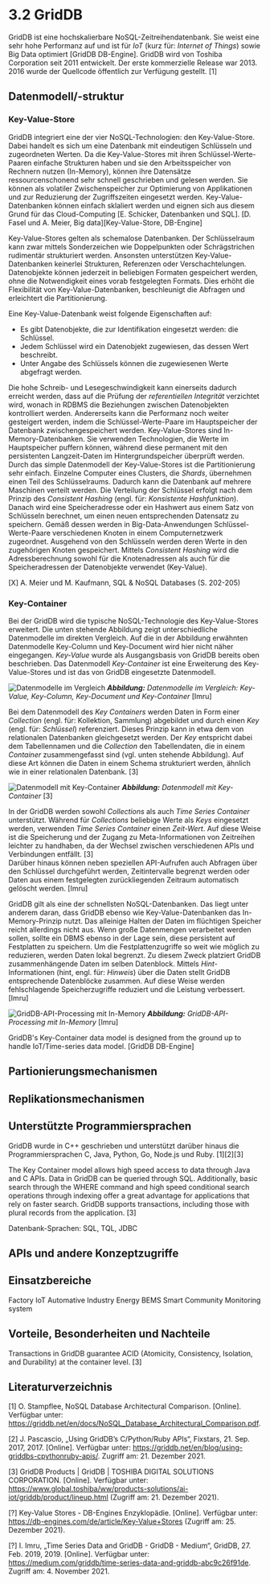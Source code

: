 # 3.2 GridDB

GridDB ist eine hochskalierbare NoSQL-Zeitreihendatenbank. Sie weist eine sehr hohe Performanz auf und ist für *IoT* (kurz für: *Internet of Things*) sowie Big Data optimiert [GridDB DB-Engine]. GridDB wird von Toshiba Corporation seit 2011 entwickelt. Der erste kommerzielle Release war 2013. 2016 wurde der Quellcode öffentlich zur Verfügung gestellt. [1]

## Datenmodell/-struktur

### Key-Value-Store

GridDB integriert eine der vier NoSQL-Technologien: den Key-Value-Store. Dabei handelt es sich um eine Datenbank mit eindeutigen Schlüsseln und zugeordneten Werten. Da die Key-Value-Stores mit ihren Schlüssel-Werte-Paaren einfache Strukturen haben und sie den Arbeitsspeicher von Rechnern nutzen (In-Memory), können ihre Datensätze ressourcenschonend sehr schnell geschrieben und gelesen werden. Sie können als volatiler Zwischenspeicher zur Optimierung von Applikationen und zur Reduzierung der Zugriffszeiten eingesetzt werden. Key-Value-Datenbanken können einfach sklaliert werden und eignen sich aus diesem Grund für das Cloud-Computing [E. Schicker, Datenbanken und SQL]. [D. Fasel und A. Meier, Big data][Key-Value-Store, DB-Engine]

Key-Value-Stores gelten als schemalose Datenbanken. Der Schlüsselraum kann zwar mittels Sonderzeichen wie Doppelpunkten oder Schrägstrichen rudimentär strukturiert werden. Ansonsten unterstützen Key-Value-Datenbanken keinerlei Strukturen, Referenzen oder Verschachtelungen. Datenobjekte können jederzeit in beliebigen Formaten gespeichert werden, ohne die Notwendigkeit eines vorab festgelegten Formats. Dies erhöht die Flexibilität von Key-Value-Datenbanken, beschleunigt die Abfragen und erleichtert die Partitionierung.

Eine Key-Value-Datenbank weist folgende Eigenschaften auf:
- Es gibt Datenobjekte, die zur Identifikation eingesetzt werden: die Schlüssel.
- Jedem Schlüssel wird ein Datenobjekt zugewiesen, das dessen Wert beschreibt.
- Unter Angabe des Schlüssels können die zugewiesenen Werte abgefragt werden.  

Die hohe Schreib- und Lesegeschwindigkeit kann einerseits dadurch erreicht werden, dass auf die Prüfung der *referentiellen Integrität* verzichtet wird, wonach in RDBMS die Beziehungen zwischen Datenobjekten kontrolliert werden. Andererseits kann die Performanz noch weiter gesteigert werden, indem die Schlüssel-Werte-Paare im Hauptspeicher der Datenbank zwischengespeichert werden. Key-Value-Stores sind In-Memory-Datenbanken. Sie verwenden Technologien, die Werte im Hauptspeicher puffern können, während diese permanent mit den persistenten Langzeit-Daten im Hintergrundspeicher überprüft werden.  
Durch das simple Datenmodell der Key-Value-Stores ist die Partitionierung sehr einfach. Einzelne Computer eines Clusters, die *Shards*, übernehmen einen Teil des Schlüsselraums. Dadurch kann die Datenbank auf mehrere Maschinen verteilt werden. Die Verteilung der Schlüssel erfolgt nach dem Prinzip des *Consistent Hashing* (engl. für: *Konsistente Hashfunktion*). Danach wird eine Speicheradresse oder ein Hashwert aus einem Satz von Schlüsseln berechnet, um einen neuen entsprechenden Datensatz zu speichern. Gemäß dessen werden in Big-Data-Anwendungen Schlüssel-Werte-Paare verschiedenen Knoten in einem Computernetzwerk zugeordnet. Ausgehend von den Schlüsseln werden deren Werte in den zugehörigen Knoten gespeichert. Mittels *Consistent Hashing* wird die Adressberechnung sowohl für die Knotenadressen als auch für die Speicheradressen der Datenobjekte verwendet (Key-Value).


[X] A. Meier und M. Kaufmann, SQL & NoSQL Databases (S. 202-205)


### Key-Container

Bei der GridDB wird die typische NoSQL-Technologie des Key-Value-Stores erweitert. Die unten stehende Abbildung zeigt unterschiedliche Datenmodelle im direkten Vergleich. Auf die in der Abbildung erwähnten Datenmodelle Key-Column und Key-Document wird hier nicht näher eingegangen. *Key-Value* wurde als Ausgangsbasis von GridDB bereits oben beschrieben. Das Datenmodell *Key-Container* ist eine Erweiterung des Key-Value-Stores und ist das von GridDB eingesetzte Datenmodell.

![Datenmodelle im Vergleich](../images/key-value_key-container.jpg)
***Abbildung:** Datenmodelle im Vergleich: Key-Value, Key-Column, Key-Document und Key-Container* [Imru]

Bei dem Datenmodell des *Key Containers* werden Daten in Form einer *Collection* (engl. für: Kollektion, Sammlung) abgebildet und durch einen *Key* (engl. für: *Schlüssel*) referenziert. Dieses Prinzip kann in etwa dem von relationalen Datenbanken gleichgesetzt werden. Der *Key* entspricht dabei dem Tabellennamen und die *Collection* den Tabellendaten, die in einem *Container* zusammengefasst sind (vgl. unten stehende Abbildung). Auf diese Art können die Daten in einem Schema strukturiert werden, ähnlich wie in einer relationalen Datenbank. [3]

![Datenmodell mit Key-Container](../images/key-container_data-type.jpg)
***Abbildung:** Datenmodell mit Key-Container* [3]

In der GridDB werden sowohl *Collections* als auch *Time Series Container* unterstützt. Während für *Collections* beliebige Werte als *Keys* eingesetzt werden, verwenden *Time Series Container* einen *Zeit-Wert*. Auf diese Weise ist die Speicherung und der Zugang zu Meta-Informationen von Zeitreihen leichter zu handhaben, da der Wechsel zwischen verschiedenen APIs und Verbindungen entfällt. [3]  
Darüber hinaus können neben speziellen API-Aufrufen auch Abfragen über den Schlüssel durchgeführt werden, Zeitintervalle begrenzt werden oder Daten aus einem festgelegten zurückliegenden Zeitraum automatisch gelöscht werden. [Imru]

GridDB gilt als eine der schnellsten NoSQL-Datenbanken. Das liegt unter anderem daran, dass GridDB ebenso wie Key-Value-Datenbanken das In-Memory-Prinzip nutzt. Das alleinige Halten der Daten im flüchtigen Speicher reicht allerdings nicht aus. Wenn große Datenmengen verarbeitet werden sollen, sollte ein DBMS ebenso in der Lage sein, diese persistent auf Festplatten zu speichern. Um die Festplattenzugriffe so weit wie möglich zu reduzieren, werden Daten lokal begrenzt. Zu diesem Zweck platziert GridDB zusammenhängende Daten im selben Datenblock. Mittels *Hint*-Informationen (hint, engl. für: *Hinweis*) über die Daten stellt GridDB entsprechende Datenblöcke zusammen. Auf diese Weise werden fehlschlagende Speicherzugriffe reduziert und die Leistung verbessert. [Imru]

![GridDB-API-Processing mit In-Memory](../images/griddb_in-memory.jpg)
***Abbildung:** GridDB-API-Processing mit In-Memory* [Imru]

GridDB's Key-Container data model is designed from the ground up to handle IoT/Time-series data model. [GridDB DB-Engine]

## Partionierungsmechanismen


## Replikationsmechanismen


## Unterstützte Programmiersprachen
GridDB wurde in C++ geschrieben und unterstützt darüber hinaus die Programmiersprachen C, Java, Python, Go, Node.js und Ruby. [1][2][3]

The Key Container model allows high speed access to data through Java and C APIs. Data in GridDB can be queried through SQL. Additionally, basic search through the WHERE command and high speed conditional search operations through indexing offer a great advantage for applications that rely on faster search. GridDB supports transactions, including those with plural records from the application. [3]

Datenbank-Sprachen: SQL, TQL, JDBC

## APIs und andere Konzeptzugriffe

## Einsatzbereiche
Factory IoT
Automative Industry
Energy
BEMS
Smart Community
Monitoring system


## Vorteile, Besonderheiten und Nachteile 

Transactions in GridDB guarantee ACID (Atomicity, Consistency, Isolation, and Durability) at the container level. [3]


## Literaturverzeichnis

[1] O. Stampflee, NoSQL Database Architectural Comparison. [Online]. Verfügbar unter: https://griddb.net/en/docs/NoSQL_Database_Architectural_Comparison.pdf.

[2] J. Pascascio, „Using GridDB’s C/Python/Ruby APIs“, Fixstars, 21. Sep. 2017, 2017. [Online]. Verfügbar unter: https://griddb.net/en/blog/using-griddbs-cpythonruby-apis/. Zugriff am: 21. Dezember 2021.

[3] GridDB Products | GridDB | TOSHIBA DIGITAL SOLUTIONS CORPORATION. [Online]. Verfügbar unter: https://www.global.toshiba/ww/products-solutions/ai-iot/griddb/product/lineup.html (Zugriff am: 21. Dezember 2021).

[?] Key-Value Stores - DB-Engines Enzyklopädie. [Online]. Verfügbar unter: https://db-engines.com/de/article/Key-Value+Stores (Zugriff am: 25. Dezember 2021).

[?] I. Imru, „Time Series Data and GridDB - GridDB - Medium“, GridDB, 27. Feb. 2019, 2019. [Online]. Verfügbar unter: https://medium.com/griddb/time-series-data-and-griddb-abc9c26f91de. Zugriff am: 4. November 2021.
